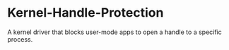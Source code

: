 # Kernel-Handle-Protection
A kernel driver that blocks user-mode apps to open a handle to a specific process.
